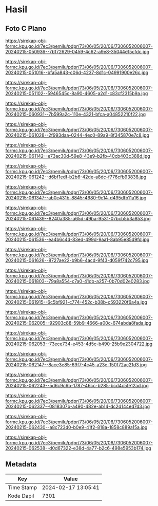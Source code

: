# Hasil

## Foto C Plano

https://sirekap-obj-formc.kpu.go.id/7ec3/pemilu/pdpr/73/06/05/20/06/7306052006007-20240215-050936--7b172629-0459-4c62-a9e8-35044e15cfdc.jpg

https://sirekap-obj-formc.kpu.go.id/7ec3/pemilu/pdpr/73/06/05/20/06/7306052006007-20240215-051016--bfa5a843-c06d-4237-8d1c-04991900e26c.jpg

https://sirekap-obj-formc.kpu.go.id/7ec3/pemilu/pdpr/73/06/05/20/06/7306052006007-20240215-051102--5946545c-8a90-4605-a2d1-c83cf2315b9a.jpg

https://sirekap-obj-formc.kpu.go.id/7ec3/pemilu/pdpr/73/06/05/20/06/7306052006007-20240215-060931--7b599a2c-110e-4321-bfca-a04852210f22.jpg

https://sirekap-obj-formc.kpu.go.id/7ec3/pemilu/pdpr/73/06/05/20/06/7306052006007-20240215-061028--2f993daa-0244-4ec0-89a9-8f345870e7c8.jpg

https://sirekap-obj-formc.kpu.go.id/7ec3/pemilu/pdpr/73/06/05/20/06/7306052006007-20240215-061142--e73ac30d-59e8-43e9-b2fb-40cb403c388d.jpg

https://sirekap-obj-formc.kpu.go.id/7ec3/pemilu/pdpr/73/06/05/20/06/7306052006007-20240215-061242--d6bf1edf-b2b6-42de-a8dc-f776cfb93838.jpg

https://sirekap-obj-formc.kpu.go.id/7ec3/pemilu/pdpr/73/06/05/20/06/7306052006007-20240215-061347--ab0c431b-8845-4680-9c14-d495dfb11a16.jpg

https://sirekap-obj-formc.kpu.go.id/7ec3/pemilu/pdpr/73/06/05/20/06/7306052006007-20240215-061439--8240a385-a65d-49ba-9531-07bcb5b3a853.jpg

https://sirekap-obj-formc.kpu.go.id/7ec3/pemilu/pdpr/73/06/05/20/06/7306052006007-20240215-061536--ea4b6c4d-83ed-499d-9aa1-8ab95e85d9fd.jpg

https://sirekap-obj-formc.kpu.go.id/7ec3/pemilu/pdpr/73/06/05/20/06/7306052006007-20240215-061626--8727ae22-b9b6-4acd-9f43-d059f742c795.jpg

https://sirekap-obj-formc.kpu.go.id/7ec3/pemilu/pdpr/73/06/05/20/06/7306052006007-20240215-061803--79a8a554-c7a0-41db-a257-0b70d02e0283.jpg

https://sirekap-obj-formc.kpu.go.id/7ec3/pemilu/pdpr/73/06/05/20/06/7306052006007-20240215-061915--6c5bf921-c774-452c-b38b-c593220f6a4a.jpg

https://sirekap-obj-formc.kpu.go.id/7ec3/pemilu/pdpr/73/06/05/20/06/7306052006007-20240215-062005--92903c88-59b9-4666-a00c-674abda8fada.jpg

https://sirekap-obj-formc.kpu.go.id/7ec3/pemilu/pdpr/73/06/05/20/06/7306052006007-20240215-062053--73ece734-e453-4d5c-b490-25b9e2304722.jpg

https://sirekap-obj-formc.kpu.go.id/7ec3/pemilu/pdpr/73/06/05/20/06/7306052006007-20240215-062147--8ace3e85-69f7-4c45-a23e-150f72ac21d3.jpg

https://sirekap-obj-formc.kpu.go.id/7ec3/pemilu/pdpr/73/06/05/20/06/7306052006007-20240215-062243--5d6c9c6b-1787-46cc-b285-bcd4c5fe12ad.jpg

https://sirekap-obj-formc.kpu.go.id/7ec3/pemilu/pdpr/73/06/05/20/06/7306052006007-20240215-062337--0818307b-a490-482e-ab14-dc2d144ed7d3.jpg

https://sirekap-obj-formc.kpu.go.id/7ec3/pemilu/pdpr/73/06/05/20/06/7306052006007-20240215-062430--a8c723d0-b0e9-41f2-818a-1858c889a15a.jpg

https://sirekap-obj-formc.kpu.go.id/7ec3/pemilu/pdpr/73/06/05/20/06/7306052006007-20240215-062538--d0d67322-e38d-4a77-b2c6-498e5953b174.jpg


## Metadata

| Key        | Value               |
| ---------- | ------------------- |
| Time Stamp | 2024-02-17 13:05:41 |
| Kode Dapil | 7301                |



